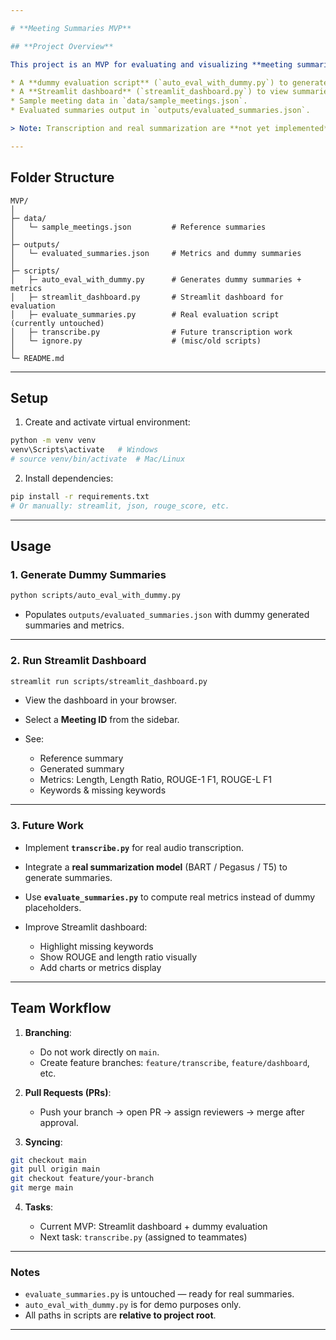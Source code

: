 ```yaml
---

# **Meeting Summaries MVP**

## **Project Overview**

This project is an MVP for evaluating and visualizing **meeting summaries**. It includes:

* A **dummy evaluation script** (`auto_eval_with_dummy.py`) to generate placeholder summaries and compute metrics.
* A **Streamlit dashboard** (`streamlit_dashboard.py`) to view summaries, metrics, and missing keywords interactively.
* Sample meeting data in `data/sample_meetings.json`.
* Evaluated summaries output in `outputs/evaluated_summaries.json`.

> Note: Transcription and real summarization are **not yet implemented** — placeholders are used for demo purposes.

---
```


## **Folder Structure**

```
MVP/
│
├─ data/
│   └─ sample_meetings.json         # Reference summaries
│
├─ outputs/
│   └─ evaluated_summaries.json     # Metrics and dummy summaries
│
├─ scripts/
│   ├─ auto_eval_with_dummy.py      # Generates dummy summaries + metrics
│   ├─ streamlit_dashboard.py       # Streamlit dashboard for evaluation
│   ├─ evaluate_summaries.py        # Real evaluation script (currently untouched)
│   ├─ transcribe.py                # Future transcription work
│   └─ ignore.py                    # (misc/old scripts)
│
└─ README.md
```

---

## **Setup**

1. Create and activate virtual environment:

```bash
python -m venv venv
venv\Scripts\activate   # Windows
# source venv/bin/activate  # Mac/Linux
```

2. Install dependencies:

```bash
pip install -r requirements.txt
# Or manually: streamlit, json, rouge_score, etc.
```

---

## **Usage**

### **1. Generate Dummy Summaries**

```bash
python scripts/auto_eval_with_dummy.py
```

* Populates `outputs/evaluated_summaries.json` with dummy generated summaries and metrics.

---

### **2. Run Streamlit Dashboard**

```bash
streamlit run scripts/streamlit_dashboard.py
```

* View the dashboard in your browser.
* Select a **Meeting ID** from the sidebar.
* See:

  * Reference summary
  * Generated summary
  * Metrics: Length, Length Ratio, ROUGE-1 F1, ROUGE-L F1
  * Keywords & missing keywords

---

### **3. Future Work**

* Implement **`transcribe.py`** for real audio transcription.
* Integrate a **real summarization model** (BART / Pegasus / T5) to generate summaries.
* Use **`evaluate_summaries.py`** to compute real metrics instead of dummy placeholders.
* Improve Streamlit dashboard:

  * Highlight missing keywords
  * Show ROUGE and length ratio visually
  * Add charts or metrics display

---

## **Team Workflow**

1. **Branching**:

   * Do not work directly on `main`.
   * Create feature branches: `feature/transcribe`, `feature/dashboard`, etc.

2. **Pull Requests (PRs)**:

   * Push your branch → open PR → assign reviewers → merge after approval.

3. **Syncing**:

```bash
git checkout main
git pull origin main
git checkout feature/your-branch
git merge main
```

4. **Tasks**:

   * Current MVP: Streamlit dashboard + dummy evaluation
   * Next task: `transcribe.py` (assigned to teammates)

---

### **Notes**

* `evaluate_summaries.py` is untouched — ready for real summaries.
* `auto_eval_with_dummy.py` is for demo purposes only.
* All paths in scripts are **relative to project root**.

---

